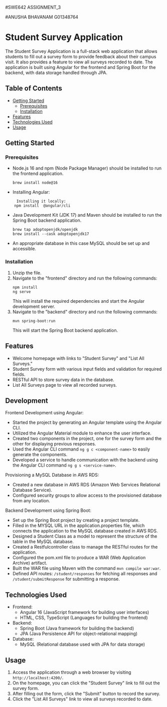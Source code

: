 #SWE642 ASSIGNMENT_3 

#ANUSHA BHAVANAM
G01348764

# Student Survey Application

The Student Survey Application is a full-stack web application that allows students to fill out a survey form to provide feedback about their campus visit. It also provides a feature to view all surveys recorded to date. The application is built using Angular for the frontend and Spring Boot for the backend, with data storage handled through JPA.

## Table of Contents
- [Getting Started](#getting-started)
  - [Prerequisites](#prerequisites)
  - [Installation](#installation)
- [Features](#features)
- [Technologies Used](#technologies-used)
- [Usage](#usage)

## Getting Started

### Prerequisites
- Node.js 16 and npm (Node Package Manager) should be installed to run the frontend application.
   ```
   brew install node@16 
   
   ```
- Installing Angular:

```
     Installing it locally:
    npm install  @angular/cli
```
- Java Development Kit (JDK 17) and Maven should be installed to run the Spring Boot backend application.

  ```
  brew tap adoptopenjdk/openjdk
  brew install --cask adoptopenjdk17

  ```

- An appropriate database in this case MySQL should be set up and accessible.

### Installation
1. Unzip the file.
2. Navigate to the "frontend" directory and run the following commands:
   ```
   npm install
   ng serve
   ```
   This will install the required dependencies and start the Angular development server.
3. Navigate to the "backend" directory and run the following commands:
   ```
   mvn spring-boot:run
   ```
   This will start the Spring Boot backend application.

## Features
- Welcome homepage with links to "Student Survey" and "List All Surveys."
- Student Survey form with various input fields and validation for required fields.
- RESTful API to store survey data in the database.
- List All Surveys page to view all recorded surveys.

## Development

Frontend Development using Angular:

- Started the project by generating an Angular template using the Angular CLI.
- Utilized the Angular Material module to enhance the user interface.
- Created two components in the project, one for the survey form and the other for displaying previous responses.
- Used the Angular CLI command `ng g c <component-name>` to easily generate the components.
- Developed a service to handle communication with the backend using the Angular CLI command `ng g s <service-name>`.

Provisioning a MySQL Database in AWS RDS:

- Created a new database in AWS RDS (Amazon Web Services Relational Database Service).
- Configured security groups to allow access to the provisioned database from any location.

Backend Development using Spring Boot:

- Set up the Spring Boot project by creating a project template.
- Filled in the MYSQL URL in the application.properties file, which connects the application to the MySQL database created in AWS RDS.
- Designed a Student Class as a model to represent the structure of the table in the MySQL database.
- Created a Restfulcontroller class to manage the RESTful routes for the application.
- Configured the pom.xml file to produce a WAR (Web Application Archive) artifact.
- Built the WAR file using Maven with the command `mvn compile war:war`.
- Defined API routes: `/student/responses` for fetching all responses and `/student/submitResponse` for submitting a response.


## Technologies Used
- Frontend:
  - Angular 16 (JavaScript framework for building user interfaces)
  - HTML, CSS, TypeScript (Languages for building the frontend)
- Backend:
  - Spring Boot (Java framework for building the backend)
  - JPA (Java Persistence API for object-relational mapping)
- Database:
  - MySQL (Relational database used with JPA for data storage)


## Usage
1. Access the application through a web browser by visiting `http://localhost:4200/`.
2. On the homepage, you can click the "Student Survey" link to fill out the survey form.
3. After filling out the form, click the "Submit" button to record the survey.
4. Click the "List All Surveys" link to view all surveys recorded to date.


